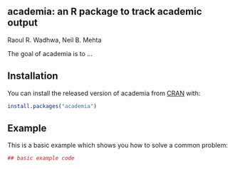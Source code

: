 ## academia: an R package to track academic output

Raoul R. Wadhwa, Neil B. Mehta

The goal of academia is to ...

## Installation

You can install the released version of academia from [CRAN](https://CRAN.R-project.org) with:

``` r
install.packages("academia")
```

## Example

This is a basic example which shows you how to solve a common problem:

``` r
## basic example code
```

